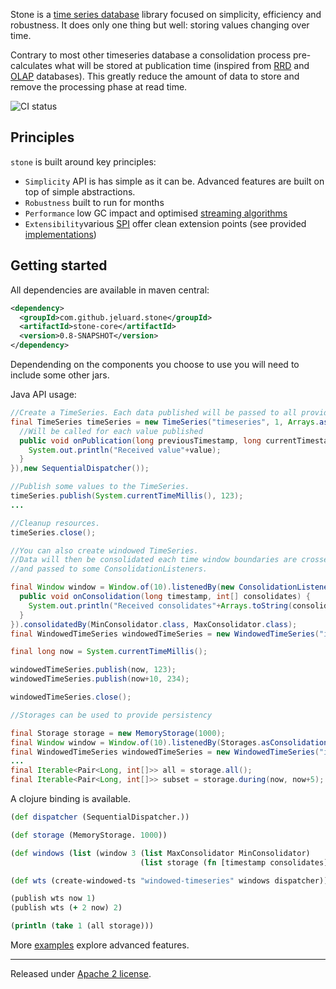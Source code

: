 Stone is a [time series database](http://en.wikipedia.org/wiki/Time_series_database) library focused on simplicity, efficiency and robustness. It does only one thing but well: storing values changing over time.

Contrary to most other timeseries database a consolidation process pre-calculates what will be stored at publication time (inspired from [RRD](http://oss.oetiker.ch/rrdtool/) and [OLAP](http://en.wikipedia.org/wiki/Online_Analytical_Processing) databases).
This greatly reduce the amount of data to store and remove the processing phase at read time.

![CI status](https://travis-ci.org/jeluard/stone.png?branch=master)

## Principles

```stone``` is built around key principles:

* ```Simplicity``` API is has simple as it can be. Advanced features are built on top of simple abstractions.
* ```Robustness``` built to run for months 
* ```Performance``` low GC impact and optimised [streaming algorithms](http://en.wikipedia.org/wiki/Streaming_algorithm)
* ```Extensibility```various [SPI](http://en.wikipedia.org/wiki/Service_provider_interface) offer clean extension points (see provided [implementations](implementations))

## Getting started

All dependencies are available in maven central:

```xml
<dependency>
  <groupId>com.github.jeluard.stone</groupId>
  <artifactId>stone-core</artifactId>
  <version>0.8-SNAPSHOT</version>
</dependency>
```
Dependending on the components you choose to use you will need to include some other jars.

Java API usage:

```java
//Create a TimeSeries. Each data published will be passed to all provided Listener.
final TimeSeries timeSeries = new TimeSeries("timeseries", 1, Arrays.asList(new Listener() {
  //Will be called for each value published
  public void onPublication(long previousTimestamp, long currentTimestamp, int value) {
    System.out.println("Received value"+value);
  }
}),new SequentialDispatcher());

//Publish some values to the TimeSeries.
timeSeries.publish(System.currentTimeMillis(), 123);
...

//Cleanup resources.
timeSeries.close();

//You can also create windowed TimeSeries.
//Data will then be consolidated each time window boundaries are crossed using Consolidators
//and passed to some ConsolidationListeners.

final Window window = Window.of(10).listenedBy(new ConsolidationListener(){
  public void onConsolidation(long timestamp, int[] consolidates) {
    System.out.println("Received consolidates"+Arrays.toString(consolidates));
  }
}).consolidatedBy(MinConsolidator.class, MaxConsolidator.class);
final WindowedTimeSeries windowedTimeSeries = new WindowedTimeSeries("id", 1, Arrays.asList(window), new SequentialDispatcher());

final long now = System.currentTimeMillis();

windowedTimeSeries.publish(now, 123);
windowedTimeSeries.publish(now+10, 234);

windowedTimeSeries.close();

//Storages can be used to provide persistency

final Storage storage = new MemoryStorage(1000);
final Window window = Window.of(10).listenedBy(Storages.asConsolidationListener(storage, Logger.getAnonymousLogger())).consolidatedBy(MaxConsolidator.class);
final WindowedTimeSeries windowedTimeSeries = new WindowedTimeSeries("id", 1, Arrays.asList(window), new SequentialDispatcher());
...
final Iterable<Pair<Long, int[]>> all = storage.all();
final Iterable<Pair<Long, int[]>> subset = storage.during(now, now+5);

```

A clojure binding is available.

```clojure
(def dispatcher (SequentialDispatcher.))

(def storage (MemoryStorage. 1000))

(def windows (list (window 3 (list MaxConsolidator MinConsolidator)
                             (list storage (fn [timestamp consolidates] (println (str "Got consolidates " consolidates)))))))

(def wts (create-windowed-ts "windowed-timeseries" windows dispatcher))

(publish wts now 1)
(publish wts (+ 2 now) 2)

(println (take 1 (all storage)))
```

More [examples](examples/src/test) explore advanced features.

---

Released under [Apache 2 license](http://www.apache.org/licenses/LICENSE-2.0.html).
